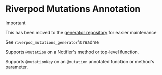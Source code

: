 # Riverpod Mutations Annotation

> [!IMPORTANT]
> This has been moved to the [generator repository](https://github.com/TekExplorer/riverpod_mutations_generator/tree/main/packages/riverpod_mutations_annotation) for easier maintenance

See `riverpod_mutations_generator`'s readme

Supports `@mutation` on a Notifier's method or top-level function.

Supports `@mutationKey` on an `@mutation` annotated function or method's parameter.
